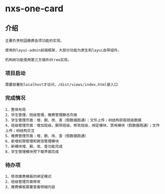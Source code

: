 # nxs-one-card

## 介绍
```
主要负责校园缴费各项功能的实现。

使用的layui-admin前端框架，大部分功能为原生和layui自带组件。

机构树功能使用第三方插件dtree实现。
```


### 项目启动
```
需要部署到localhost才访问，/dist/views/index.html是入口
```

### 完成情况
```
1、整体布局
2、学生管理，班级管理，缴费管理静态页面
3、学生管理页面：增、删、改、查（假数据跑通）；文件上传；树结构获取班级数据
4、班级管理页面：增加班级，删除班级，修改班级，绑定模块，禁用模块（假数据跑通）；文件上传；树结构交互
5、缴费管理页面：增、删、改、查（假数据跑通）
6、新增权限管理和微信管理模块
7、新模块增、删、改、查功能完成
8、学生管理模块预下载界面完成

```

### 待办项
```
1、修改缴费模板的绑定模式
2、班级管理页面修改
3、缴费模板需要查看明细内容
```

